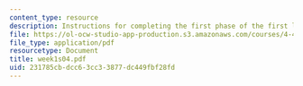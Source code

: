 ```yaml
---
content_type: resource
description: Instructions for completing the first phase of the first lab assignment.
file: https://ol-ocw-studio-app-production.s3.amazonaws.com/courses/4-411-building-technology-laboratory-spring-2004/231785cbdcc63cc33877dc449fbf28fd_week1s04.pdf
file_type: application/pdf
resourcetype: Document
title: week1s04.pdf
uid: 231785cb-dcc6-3cc3-3877-dc449fbf28fd
---
```

